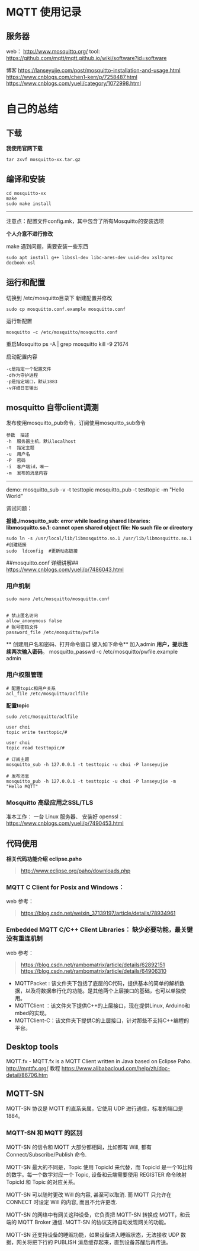 # MQTT 使用记录 #

## 服务器 ##

web：
	http://www.mosquitto.org/
tool:
	https://github.com/mqtt/mqtt.github.io/wiki/software?id=software
	
博客
	https://lanseyujie.com/post/mosquitto-installation-and-usage.html
	https://www.cnblogs.com/chen1-kerr/p/7258487.html
	https://www.cnblogs.com/yueli/category/1072998.html


# 自己的总结 #
## 下载 ##

**我使用官网下载**

	tar zxvf mosquitto-xx.tar.gz

## 编译和安装 ##

	cd mosquitto-xx
	make
	sudo make install

----

注意点：配置文件config.mk，其中包含了所有Mosquitto的安装选项

**个人介意不进行修改**

make 遇到问题，需要安装一些东西

	sudo apt install g++ libssl-dev libc-ares-dev uuid-dev xsltproc docbook-xsl

## 运行和配置 ##

切换到 /etc/mosquitto目录下 新建配置并修改

	sudo cp mosquitto.conf.example mosquitto.conf

运行新配置

	mosquitto -c /etc/mosquitto/mosquitto.conf

重启Mosquitto
	ps -A | grep mosquitto
	kill -9 21674

启动配置内容

	-c是指定一个配置文件
	-d作为守护进程
	-p是指定端口，默认1883
	-v详细日志输出

## mosquitto 自带client调测 ##

发布使用mosquitto_pub命令，订阅使用mosquitto_sub命令
	
	参数	描述
	-h	服务器主机，默认localhost
	-t	指定主题
	-u	用户名
	-P	密码
	-i	客户端id，唯一
	-m	发布的消息内容
---
demo:
	mosquitto_sub -v -t testtopic
	mosquitto_pub -t testtopic -m "Hello World"


调试问题：

**报错./mosquitto_sub: error while loading shared libraries: libmosquitto.so.1: cannot open shared object file: No such file or directory**

	sudo ln -s /usr/local/lib/libmosquitto.so.1 /usr/lib/libmosquitto.so.1 #创建链接
	sudo  ldconfig  #更新动态链接


##mosquitto.conf 详细讲解##
https://www.cnblogs.com/yueli/p/7486043.html

### 用户机制 ###
	sudo nano /etc/mosquitto/mosquitto.conf
	

	# 禁止匿名访问
	allow_anonymous false
	# 账号密码文件
	password_file /etc/mosquitto/pwfile
	
** 创建用户名和密码、打开命令窗口 键入如下命令**
加入admin **用户，提示连续两次输入密码**。
	mosquitto_passwd -c /etc/mosquitto/pwfile.example admin

### 用户权限管理 ###

	# 配置topic和用户关系
	acl_file /etc/mosquitto/aclfile
**配置topic**

	sudo /etc/mosquitto/aclfile
	
	user choi
	topic write testtopic/#
	
	user choi
	topic read testtopic/#
	
	# 订阅主题
	mosquitto_sub -h 127.0.0.1 -t testtopic -u choi -P lanseyujie
	
	# 发布消息
	mosquitto_pub -h 127.0.0.1 -t testtopic -u choi -P lanseyujie -m "Hello MQTT"

### Mosquitto 高级应用之SSL/TLS ###

准本工作： 一台 Linux 服务器、 安装好 openssl：
https://www.cnblogs.com/yueli/p/7490453.html

## 代码使用 ##
**相关代码功能介绍**
**eclipse.paho**
> http://www.eclipse.org/paho/downloads.php

### MQTT C Client for Posix and Windows： ###

web 参考：
> https://blog.csdn.net/weixin_37139197/article/details/78934961

### Embedded MQTT C/C++ Client Libraries： 缺少必要功能，最关键没有重连机制 ###

web 参考：
> https://blog.csdn.net/rambomatrix/article/details/62892151
> https://blog.csdn.net/rambomatrix/article/details/64906310

- MQTTPacket : 该文件夹下包括了底层的C代码，提供基本的简单的解析数据，以及将数据串行化的功能。是其他两个上层接口的基础，也可以单独使用。
- MQTTClient ：该文件夹下提供C++的上层接口，现在提供Linux, Arduino和mbed的实现。
- MQTTClient-C：该文件夹下提供C的上层接口，针对那些不支持C++编程的平台。


## Desktop tools ##

MQTT.fx - MQTT.fx is a MQTT Client written in Java based on Eclipse Paho.
http://mqttfx.org/
教程
https://www.alibabacloud.com/help/zh/doc-detail/86706.htm


## MQTT-SN ##

MQTT-SN 协议是 MQTT 的直系亲属，它使用 UDP 进行通信，标准的端口是1884。

### MQTT-SN 和 MQTT 的区别 ###

MQTT-SN 的信令和 MQTT 大部分都相同，比如都有 Will, 都有 Connect/Subscribe/Publish 命令.

MQTT-SN 最大的不同是，Topic 使用 TopicId 来代替，而 TopicId 是一个16比特的数字。每一个数字对应一个 Topic, 设备和云端需要使用 REGISTER 命令映射 TopicId 和 Topic 的对应关系。

MQTT-SN 可以随时更改 Will 的内容, 甚至可以取消. 而 MQTT 只允许在 CONNECT 时设定 Will 的内容, 而且不允许更改.

MQTT-SN 的网络中有网关这种设备，它负责把 MQTT-SN 转换成 MQTT，和云端的 MQTT Broker 通信. MQTT-SN 的协议支持自动发现网关的功能。

MQTT-SN 还支持设备的睡眠功能，如果设备进入睡眠状态，无法接收 UDP 数据，网关将把下行的 PUBLISH 消息缓存起来，直到设备苏醒后再传送。








